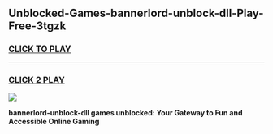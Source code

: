
## Unblocked-Games-bannerlord-unblock-dll-Play-Free-3tgzk
<h3>
<a href="https://premium76.site?title=bannerlord-unblock-dll&ref=12A">CLICK TO PLAY</a></h3>
<hr>

<h3>
<a href="https://premium76.site?title=bannerlord-unblock-dll&ref=12A">CLICK 2 PLAY</a>
  
</h3>

<a href="https://premium76.site?title=bannerlord-unblock-dll&ref=12A"><img src="https://clearcache.store/games.png"></a>


**bannerlord-unblock-dll games unblocked: Your Gateway to Fun and Accessible Online Gaming**
